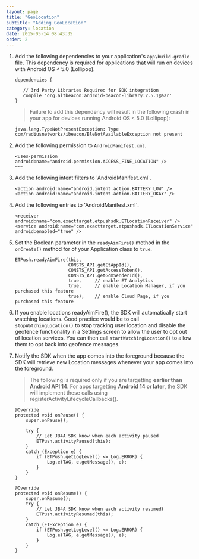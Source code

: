 ```yaml
---
layout: page
title: "GeoLocation"
subtitle: "Adding GeoLocation"
category: location
date: 2015-05-14 08:43:35
order: 2
---
```


1.  Add the following dependencies to your application's `app\build.gradle` file.  This dependency is required for applications that will run on devices with Android OS < 5.0 (Lollipop).

    ~~~
    dependencies {
      
       // 3rd Party Libraries Required for SDK integration
       compile 'org.altbeacon:android-beacon-library:2.5.1@aar'
    }
    ~~~
    > Failure to add this dependency will result in the following crash in your app for devices running Android OS < 5.0 (Lollipop): 

    `java.lang.TypeNotPresentException: Type com/radiusnetworks/ibeacon/BleNotAvailableException not present`

1.  Add the following permission to `AndroidManifest.xml`.

    ~~~~
    <uses-permission android:name="android.permission.ACCESS_FINE_LOCATION" />
    ~~~

1.  Add the following intent filters to 'AndroidManifest.xml`.

    ~~~
    <action android:name="android.intent.action.BATTERY_LOW" />
    <action android:name="android.intent.action.BATTERY_OKAY" />
    ~~~

1. Add the following entries to 'AndroidManifest.xml`.

    ~~~
    <receiver android:name="com.exacttarget.etpushsdk.ETLocationReceiver" />
    <service android:name="com.exacttarget.etpushsdk.ETLocationService" android:enabled="true" />
    ~~~

1.  Set the Boolean parameter in the `readyAimFire()` method in the `onCreate()` method for of your Application class to `true`.

    ~~~ 
    ETPush.readyAimFire(this, 
                        CONSTS_API.getEtAppId(), 
                        CONSTS_API.getAccessToken(), 
                        CONSTS_API.getGcmSenderId(), 
                        true,     // enable ET Analytics 
                        true,     // enable Location Manager, if you purchased this feature
                        true);    // enable Cloud Page, if you purchased this feature
    ~~~ 

1.  If you enable locations readyAimFire(), the SDK will automatically start watching locations.  Good practice would be to call `stopWatchingLocation()` to stop tracking user location and disable the geofence functionality in a Settings screen to allow the user to opt out of location services.  You can then call `startWatchingLocation()` to allow them to opt back into geofence messages.

1.  Notify the SDK when the app comes into the foreground because the SDK will retrieve new Location messages whenever your app comes into the foreground.<br/>  

    > The following is required only if you are targetting **earlier than Android API 14**.  For apps targetting **Android 14 or later**, the SDK will implement these calls using registerActivityLifecycleCallbacks().

    ~~~ 
    @Override
    protected void onPause() {
        super.onPause();
        
        try {
            // Let JB4A SDK know when each activity paused
            ETPush.activityPaused(this);
        }
        catch (Exception e) {
            if (ETPush.getLogLevel() <= Log.ERROR) {
                Log.e(TAG, e.getMessage(), e);
            }
        }
    }

    @Override
    protected void onResume() {
        super.onResume();
        try {
            // Let JB4A SDK know when each activity resumed(
            ETPush.activityResumed(this);
        }
        catch (ETException e) {
            if (ETPush.getLogLevel() <= Log.ERROR) {
                Log.e(TAG, e.getMessage(), e);
            }
        }
    }
    ~~~ 